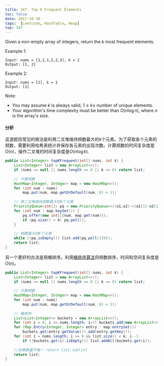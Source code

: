 ```yaml
---
title: 347. Top K Frequent Elements
toc: false
date: 2017-10-30
tags:  [Leetcode, HashTable, Heap]
top: 347
---
```


Given a non-empty array of integers, return the $k$ most frequent elements.

Example 1:

```
Input: nums = [1,1,1,2,2,3], k = 2
Output: [1, 2]
```

Example 2:

```
Input: nums = [1], k = 1
Output: [1]
```

Note:

* You may assume $k$ is always valid, $1 ≤ k ≤$ number of unique elements.
* Your algorithm's time complexity must be better than $O(n \log n)$, where $n$ is the array's size.


#### 分析

这道题目常见的做法是利用二叉堆维持频数最大的$k$个元素。为了获取各个元素的频数，需要利用哈希表统计并保存各元素的出现次数。计算频数的时间复杂度是$O(n)$，操作二叉堆的时间复杂度是$O(n\log k)$.

```Java
public List<Integer> topKFrequent(int[] nums, int k) {
    List<Integer> list = new ArrayList<>();
    if (nums == null || nums.length == 0 || k <= 0) return list;
    
    // 计算频数
    HashMap<Integer, Integer> map = new HashMap<>();
    for (int num : nums)
        map.put(num, map.getOrDefault(num, 0) + 1);
    
    // 用二叉堆维持频数最大的K个元素
    PriorityQueue<int[]> pq = new PriorityQueue<>((o1,o2)->(o1[1]-o2[1]));
    for (int num : map.keySet()) {
        pq.offer(new int[]{num, map.get(num)});
        if (pq.size() > k) pq.poll();
    }
    
    // 频数最大的K个元素
    while (!pq.isEmpty()) list.add(pq.poll()[0]);
    return list;
}
```

另一个更好的办法是用桶排序。利用[桶排序算法](http://larryim.cc/wiki/Algorithm/Bucket%20Sort/)将频数排序，时间和空间复杂度是$O(n)$。

```Java
public List<Integer> topKFrequent(int[] nums, int k) {
    List<Integer> list = new ArrayList<>();
    if (nums == null || nums.length == 0 || k <= 0) return list;
    
    // 计算频数
    HashMap<Integer, Integer> map = new HashMap<>();
    for (int num : nums)
        map.put(num, map.getOrDefault(num, 0) + 1);
    
    // 桶排序
    List<List<Integer>> buckets = new ArrayList<>();
    for (int i = 0; i <= nums.length; i++) buckets.add(new ArrayList<>());
    for (Map.Entry<Integer, Integer> entry : map.entrySet())
        buckets.get(entry.getValue()).add(entry.getKey());
    for (int i = nums.length; i >= 0 && list.size() < k; i--)
        if (!buckets.get(i).isEmpty()) list.addAll(buckets.get(i));
    
    //如果数量不唯一 return list.sublist
    return list;
}
```
